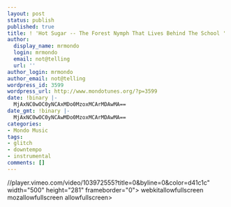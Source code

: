 ```yaml
---
layout: post
status: publish
published: true
title: ! 'Hot Sugar -- The Forest Nymph That Lives Behind The School '
author:
  display_name: mrmondo
  login: mrmondo
  email: not@telling
  url: ''
author_login: mrmondo
author_email: not@telling
wordpress_id: 3599
wordpress_url: http://www.mondotunes.org/?p=3599
date: !binary |-
  MjAxNC0wOC0yNCAxMDo0MzoxMCArMDAwMA==
date_gmt: !binary |-
  MjAxNC0wOC0yNCAwMDo0MzoxMCArMDAwMA==
categories:
- Mondo Music
tags:
- glitch
- downtempo
- instrumental
comments: []
---
```

//player.vimeo.com/video/103972555?title=0&amp;byline=0&amp;color=d41c1c" width="500" height="281" frameborder="0"> webkitallowfullscreen mozallowfullscreen allowfullscreen></iframe>
